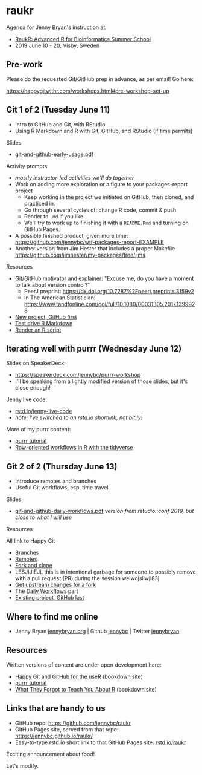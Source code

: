 # raukr

Agenda for Jenny Bryan's instruction at:

  * [RaukR: Advanced R for Bioinformatics Summer School](https://nbisweden.github.io/workshop-RaukR-1906/)
  * 2019 June 10 - 20, Visby, Sweden

## Pre-work

Please do the requested Git/GitHub prep in advance, as per email! Go here:

<https://happygitwithr.com/workshops.html#pre-workshop-set-up>

## Git 1 of 2 (Tuesday June 11)

  * Intro to GitHub and Git, with RStudio
  * Using R Markdown and R with Git, GitHub, and RStudio (if time permits)
  
Slides

  * [git-and-github-early-usage.pdf](git-and-github-early-usage.pdf)
  
Activity prompts

  * *mostly instructor-led activities we'll do together*
  * Work on adding more exploration or a figure to your packages-report project
    - Keep working in the project we initiated on GitHub, then cloned, and practiced in.
    - Go through several cycles of: change R code, commit & push
    - Render to `.md` if you like.
    - We'll try to work up to finishing it with a `README.Rmd` and turning on GitHub Pages.
  * A possible finished product, given more time: <https://github.com/jennybc/wtf-packages-report-EXAMPLE>
  * Another version from Jim Hester that includes a proper Makefile <https://github.com/jimhester/my-packages/tree/jims>
  
Resources

  * Git/GitHub motivator and explainer: "Excuse me, do you have a moment to talk about version control?"
    - PeerJ preprint: <https://dx.doi.org/10.7287%2Fpeerj.preprints.3159v2>
    - In The American Statistician: <https://www.tandfonline.com/doi/full/10.1080/00031305.2017.1399928>
  * [New project, GitHub first](https://happygitwithr.com/new-github-first.html)
  * [Test drive R Markdown](https://happygitwithr.com/rmd-test-drive.html)
  * [Render an R script](https://happygitwithr.com/r-test-drive.html)

## Iterating well with purrr (Wednesday June 12)

Slides on SpeakerDeck:

  * <https://speakerdeck.com/jennybc/purrr-workshop>
  * I'll be speaking from a lightly modified version of those slides, but it's close enough!

Jenny live code:

  * [rstd.io/jenny-live-code](https://rstd.io/jenny-live-code)
  * *note: I've switched to an rstd.io shortlink, not bit.ly!*

More of my purrr content:
  
  * [purrr tutorial](https://jennybc.github.io/purrr-tutorial/)
  * [Row-oriented workflows in R with the tidyverse](https://github.com/jennybc/row-oriented-workflows#readme)

## Git 2 of 2 (Thursday June 13)

  * Introduce remotes and branches
  * Useful Git workflows, esp. time travel
  
Slides

  * [git-and-github-daily-workflows.pdf](https://jennybc.github.io/wtf-2019-rsc/git-and-github-daily-workflows.pdf) *version from rstudio::conf 2019, but close to what I will use*
  
Resources

All link to Happy Git

  * [Branches](https://happygitwithr.com/git-branches.html)
  * [Remotes](https://happygitwithr.com/git-remotes.html)
  * [Fork and clone](https://happygitwithr.com/fork-and-clone.html)
  * LESJIJIEJL this is in intentional garbage for someone to possibly remove with a pull request (PR) during the session weiwojsliwjl83j
  * [Get upstream changes for a fork](https://happygitwithr.com/upstream-changes.html)
  * The [Daily Workflows](https://happygitwithr.com/workflows-intro.html) part
  * [Existing project, GitHub last](https://happygitwithr.com/existing-github-last.html)  

## Where to find me online

  * Jenny Bryan [jennybryan.org](https://jennybryan.org) \| Github [jennybc](https://github.com/jennybc) \| Twitter [jennybryan](https://twitter.com/jennybryan)

## Resources

Written versions of content are under open development here:

  * [Happy Git and GitHub for the useR](http://happygitwithr.com) (bookdown site)
  * [purrr tutorial](https://jennybc.github.io/purrr-tutorial/)
  * [What They Forgot to Teach You About R](https://whattheyforgot.org) (bookdown site)
  
## Links that are handy to us

  * GitHub repo: <https://github.com/jennybc/raukr>
  * GitHub Pages site, served from that repo: <https://jennybc.github.io/raukr/>
  * Easy-to-type rstd.io short link to that GitHub Pages site: [rstd.io/raukr](https://rstd.io/raukr)


Exciting announcement about food!

Let's modify.
